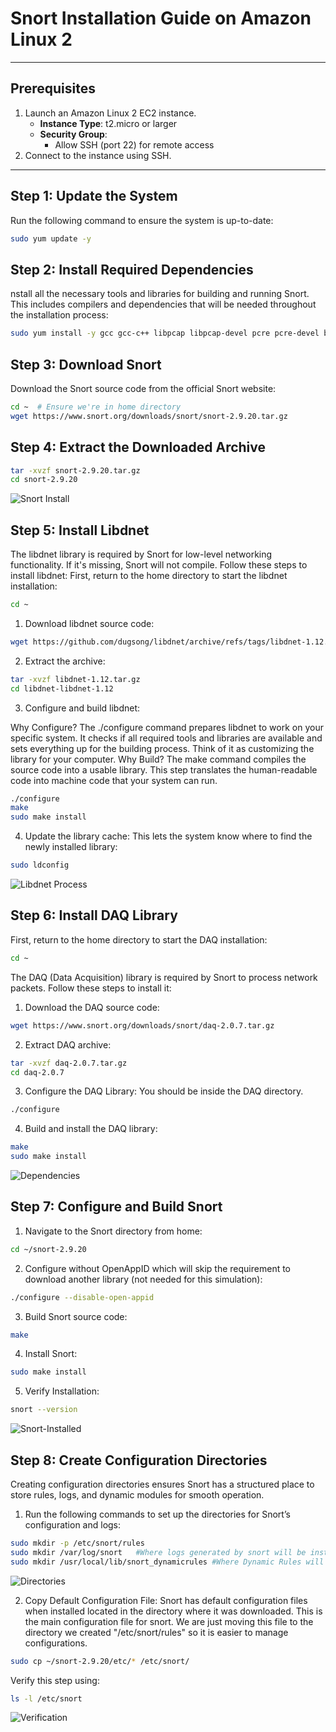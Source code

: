 # Snort Installation Guide on Amazon Linux 2
---

## Prerequisites
1. Launch an Amazon Linux 2 EC2 instance.
   - **Instance Type**: t2.micro or larger
   - **Security Group**:
     - Allow SSH (port 22) for remote access
2. Connect to the instance using SSH.

--- 

## Step 1: Update the System
Run the following command to ensure the system is up-to-date:
```bash
sudo yum update -y
```

## Step 2: Install Required Dependencies
nstall all the necessary tools and libraries for building and running Snort. This includes compilers and dependencies that will be needed throughout the installation process:
```bash
sudo yum install -y gcc gcc-c++ libpcap libpcap-devel pcre pcre-devel bison flex zlib zlib-devel make wget
```

## Step 3: Download Snort
Download the Snort source code from the official Snort website:
```bash
cd ~  # Ensure we're in home directory
wget https://www.snort.org/downloads/snort/snort-2.9.20.tar.gz
```

## Step 4: Extract the Downloaded Archive
```bash 
tar -xvzf snort-2.9.20.tar.gz
cd snort-2.9.20
``` 
![Snort Install](../screenshots/snort-install.png)

## Step 5: Install Libdnet
The libdnet library is required by Snort for low-level networking functionality. If it's missing, Snort will not compile. Follow these steps to install libdnet:
First, return to the home directory to start the libdnet installation:
```bash
cd ~
```
1. Download libdnet source code:
```bash 
wget https://github.com/dugsong/libdnet/archive/refs/tags/libdnet-1.12.tar.gz -O libdnet-1.12.tar.gz
```
2. Extract the archive:
```bash
tar -xvzf libdnet-1.12.tar.gz
cd libdnet-libdnet-1.12
```
3. Configure and build libdnet:

Why Configure?
The ./configure command prepares libdnet to work on your specific system. It checks if all required tools and libraries are available and sets everything up for the building process. Think of it as customizing the library for your computer.
Why Build?
The make command compiles the source code into a usable library. This step translates the human-readable code into machine code that your system can run.
```bash
./configure
make
sudo make install
```
4. Update the library cache: This lets the system know where to find the newly installed library:
```bash
sudo ldconfig
```
![Libdnet Process](../screenshots/Screenshot%202025-01-17%20at%2021.23.56.png)


## Step 6: Install DAQ Library
First, return to the home directory to start the DAQ installation:
```bash
cd ~
``` 
The DAQ (Data Acquisition) library is required by Snort to process network packets. Follow these steps to install it:

1. Download the DAQ source code:
```bash 
wget https://www.snort.org/downloads/snort/daq-2.0.7.tar.gz
```
2. Extract DAQ archive:
```bash
tar -xvzf daq-2.0.7.tar.gz
cd daq-2.0.7
```
3. Configure the DAQ Library:
You should be inside the DAQ directory.
```bash
./configure
``` 
4. Build and install the DAQ library:
```bash
make
sudo make install
``` 
![Dependencies](../screenshots/Dependencies.png)

## Step 7: Configure and Build Snort
1. Navigate to the Snort directory from home:
```bash 
cd ~/snort-2.9.20
```
2. Configure without OpenAppID which will skip the requirement to download another library (not needed for this simulation):
```bash
./configure --disable-open-appid
```
3. Build Snort source code:
```bash
make
```
4. Install Snort: 
```bash
sudo make install
```
5. Verify Installation: 
```bash
snort --version
``` 
![Snort-Installed](/screenshots/snort-installed.png)

## Step 8: Create Configuration  Directories 
Creating configuration directories ensures Snort has a structured place to store rules, logs, and dynamic modules for smooth operation.

1. Run the following commands to set up the directories for Snort’s configuration and logs:
```bash 
sudo mkdir -p /etc/snort/rules  
sudo mkdir /var/log/snort   #Where logs generated by snort will be installed
sudo mkdir /usr/local/lib/snort_dynamicrules #Where Dynamic Rules will be installed (helps detect certain types of traffic)
``` 
![Directories](/screenshots/snort-directories.png)

2. Copy Default Configuration File:
Snort has default configuration files when installed located in the directory where it was downloaded.
This is the main configuration file for snort. We are just moving this file to the directory we created "/etc/snort/rules" so it is easier to manage configurations. 
```bash 
sudo cp ~/snort-2.9.20/etc/* /etc/snort/
```
Verify this step using:
```bash 
ls -l /etc/snort
```
![Verification](/screenshots/main-directory.png)